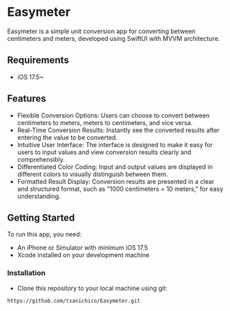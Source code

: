 #  Easymeter
Easymeter is a simple unit conversion app for converting between centimeters and meters, developed using SwiftUI with MVVM architecture. 

## Requirements
- iOS 17.5~

## Features 
- Flexible Conversion Options: Users can choose to convert between centimeters to meters, meters to centimeters, and vice versa.
- Real-Time Conversion Results: Instantly see the converted results after entering the value to be converted.
- Intuitive User Interface: The interface is designed to make it easy for users to input values and view conversion results clearly and comprehensibly.
- Differentiated Color Coding: Input and output values are displayed in different colors to visually distinguish between them.
- Formatted Result Display: Conversion results are presented in a clear and structured format, such as "1000 centimeters = 10 meters," for easy understanding.

## Getting Started
To run this app, you need: 
- An iPhone or Simulator with minimum iOS 17.5
- Xcode installed on your development machine

### Installation 
- Clone this repository to your local machine using git: 
 ```bash
 https://github.com/tsanichico/Easymeter.git

